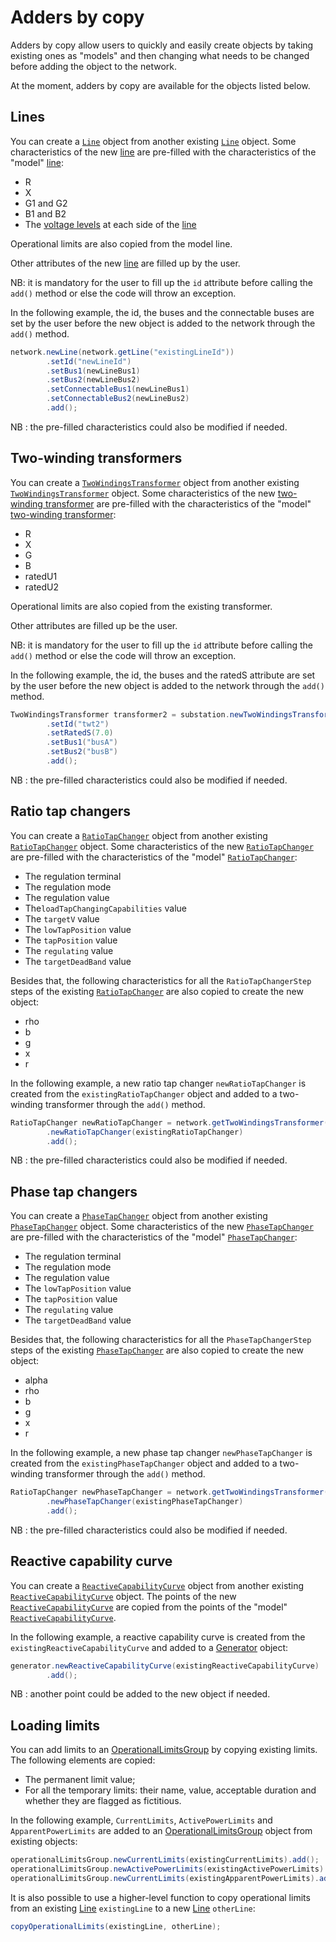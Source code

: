 # Adders by copy

Adders by copy allow users to quickly and easily create objects by taking existing ones as "models" and then changing what needs to be changed before adding the object to the network.

At the moment, adders by copy are available for the objects listed below.

## Lines

You can create a [`Line`](network_subnetwork.md#line) object from another existing [`Line`](network_subnetwork.md#line) object.
Some characteristics of the new [line](network_subnetwork.md#line) are pre-filled with the characteristics of the "model" [line](network_subnetwork.md#line):
- R
- X
- G1 and G2
- B1 and B2
- The [voltage levels](network_subnetwork.md#voltage-level) at each side of the [line](network_subnetwork.md#line)

Operational limits are also copied from the model line.

Other attributes of the new [line](network_subnetwork.md#line) are filled up by the user.

NB: it is mandatory for the user to fill up the `id` attribute before calling the `add()` method or else the code will throw an exception.

In the following example, the id, the buses and the connectable buses are set by the user before the new object is added to the network through the `add()` method.

```java
network.newLine(network.getLine("existingLineId"))
        .setId("newLineId")
        .setBus1(newLineBus1)
        .setBus2(newLineBus2)
        .setConnectableBus1(newLineBus1)
        .setConnectableBus2(newLineBus2)
        .add();
```

NB : the pre-filled characteristics could also be modified if needed.

## Two-winding transformers

You can create a [`TwoWindingsTransformer`](network_subnetwork.md#two-winding-transformer) object from another existing [`TwoWindingsTransformer`](network_subnetwork.md#two-winding-transformer) object.
Some characteristics of the new [two-winding transformer](network_subnetwork.md#two-winding-transformer) are pre-filled with the characteristics of the "model" [two-winding transformer](network_subnetwork.md#two-winding-transformer):
- R
- X
- G
- B
- ratedU1
- ratedU2

Operational limits are also copied from the existing transformer.


Other attributes are filled up be the user.

NB: it is mandatory for the user to fill up the `id` attribute before calling the `add()` method or else the code will throw an exception.

In the following example, the id, the buses and the ratedS attribute are set by the user before the new object is added to the network through the `add()` method.

```java
TwoWindingsTransformer transformer2 = substation.newTwoWindingsTransformer(transformer1)
        .setId("twt2")
        .setRatedS(7.0)
        .setBus1("busA")
        .setBus2("busB")
        .add();
```

NB : the pre-filled characteristics could also be modified if needed.

## Ratio tap changers

You can create a [`RatioTapChanger`](additional.md#ratio-tap-changer) object from another existing [`RatioTapChanger`](additional.md#ratio-tap-changer) object.
Some characteristics of the new [`RatioTapChanger`](additional.md#ratio-tap-changer) are pre-filled with the characteristics of the "model" [`RatioTapChanger`](additional.md#ratio-tap-changer):
- The regulation terminal
- The regulation mode
- The regulation value
- The`loadTapChangingCapabilities` value
- The `targetV` value
- The `lowTapPosition` value
- The `tapPosition` value
- The `regulating` value
- The `targetDeadBand` value

Besides that, the following characteristics for all the `RatioTapChangerStep` steps of the existing [`RatioTapChanger`](additional.md#ratio-tap-changer) are also copied to create the new object:
- rho
- b
- g
- x
- r

In the following example, a new ratio tap changer `newRatioTapChanger` is created from the `existingRatioTapChanger` object and added to a two-winding transformer through the `add()` method.

```java
RatioTapChanger newRatioTapChanger = network.getTwoWindingsTransformer("transformerId")
        .newRatioTapChanger(existingRatioTapChanger)
        .add();
```

NB : the pre-filled characteristics could also be modified if needed.


## Phase tap changers

You can create a [`PhaseTapChanger`](additional.md#phase-tap-changer) object from another existing [`PhaseTapChanger`](additional.md#phase-tap-changer) object.
Some characteristics of the new [`PhaseTapChanger`](additional.md#phase-tap-changer) are pre-filled with the characteristics of the "model" [`PhaseTapChanger`](additional.md#phase-tap-changer):
- The regulation terminal
- The regulation mode
- The regulation value
- The `lowTapPosition` value
- The `tapPosition` value
- The `regulating` value
- The `targetDeadBand` value

Besides that, the following characteristics for all the `PhaseTapChangerStep` steps of the existing [`PhaseTapChanger`](additional.md#phase-tap-changer) are also copied to create the new object:
- alpha
- rho
- b
- g
- x
- r

In the following example, a new phase tap changer `newPhaseTapChanger` is created from the `existingPhaseTapChanger` object and added to a two-winding transformer through the `add()` method.

```java
RatioTapChanger newPhaseTapChanger = network.getTwoWindingsTransformer("transformerId")
        .newPhaseTapChanger(existingPhaseTapChanger)
        .add();
```

NB : the pre-filled characteristics could also be modified if needed.

## Reactive capability curve

You can create a [`ReactiveCapabilityCurve`](additional.md#reactive-capability-curve) object from another existing  [`ReactiveCapabilityCurve`](additional.md#reactive-capability-curve) object.
The points of the new  [`ReactiveCapabilityCurve`](additional.md#reactive-capability-curve) are copied from the points of the "model"  [`ReactiveCapabilityCurve`](additional.md#reactive-capability-curve).

In the following example, a reactive capability curve is created from the `existingReactiveCapabilityCurve` and added to a [Generator](network_subnetwork.md#generator) object:

```java
generator.newReactiveCapabilityCurve(existingReactiveCapabilityCurve)
        .add();
```

NB : another point could be added to the new object if needed.

## Loading limits

You can add limits to an [OperationalLimitsGroup](additional.md#limit-group-collection) by copying existing limits. The following elements are copied:
- The permanent limit value;
- For all the temporary limits: their name, value, acceptable duration and whether they are flagged as fictitious.

In the following example, `CurrentLimits`, `ActivePowerLimits` and `ApparentPowerLimits` are added to an [OperationalLimitsGroup](additional.md#limit-group-collection) object from existing objects:

```java
operationalLimitsGroup.newCurrentLimits(existingCurrentLimits).add();
operationalLimitsGroup.newActivePowerLimits(existingActivePowerLimits).add();
operationalLimitsGroup.newCurrentLimits(existingApparentPowerLimits).add();
```

It is also possible to use a higher-level function to copy operational limits from an existing [Line](network_subnetwork.md#line) `existingLine` to a new [Line](network_subnetwork.md#line) `otherLine`:

```java
copyOperationalLimits(existingLine, otherLine);
```
